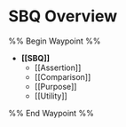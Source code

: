 # SBQ Overview

%% Begin Waypoint %%
- **[[SBQ]]**
	- [[Assertion]]
	- [[Comparison]]
	- [[Purpose]]
	- [[Utility]]

%% End Waypoint %%